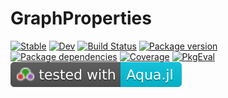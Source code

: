 # GraphProperties

[![Stable](https://img.shields.io/badge/docs-stable-blue.svg)](https://JuliaGraphs.github.io/GraphProperties.jl/stable/)
[![Dev](https://img.shields.io/badge/docs-dev-blue.svg)](https://JuliaGraphs.github.io/GraphProperties.jl/dev/)
[![Build Status](https://github.com/JuliaGraphs/GraphProperties.jl/actions/workflows/CI.yml/badge.svg?branch=main)](https://github.com/JuliaGraphs/GraphProperties.jl/actions/workflows/CI.yml?query=branch%3Amain)
[![Package version](https://juliahub.com/docs/General/GraphProperties/stable/version.svg)](https://juliahub.com/ui/Packages/General/GraphProperties)
[![Package dependencies](https://juliahub.com/docs/General/GraphProperties/stable/deps.svg)](https://juliahub.com/ui/Packages/General/GraphProperties?t=2)
[![Coverage](https://codecov.io/gh/JuliaGraphs/GraphProperties.jl/branch/main/graph/badge.svg)](https://codecov.io/gh/JuliaGraphs/GraphProperties.jl)
[![PkgEval](https://JuliaCI.github.io/NanosoldierReports/pkgeval_badges/G/GraphProperties.svg)](https://JuliaCI.github.io/NanosoldierReports/pkgeval_badges/G/GraphProperties.html)
[![Aqua](https://raw.githubusercontent.com/JuliaTesting/Aqua.jl/master/badge.svg)](https://github.com/JuliaTesting/Aqua.jl)

